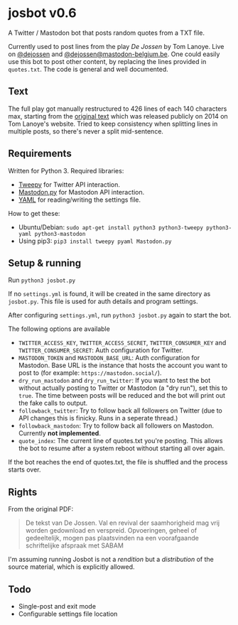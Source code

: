 # josbot v0.6
A Twitter / Mastodon bot that posts random quotes from a TXT file. 

Currently used to post lines from the play *De Jossen* by Tom Lanoye. Live on [@dejossen](http://twitter.com/dejossen) and [@dejossen@mastodon-belgium.be](https://mastodon-belgium.be/@dejossen). One could easily use this bot to post other content, by replacing the lines provided in `quotes.txt`. The code is general and well documented.

## Text
The full play got manually restructured to 426 lines of each 140 characters max, starting from the [original text](https://github.com/Forceflow/josbot/raw/main/De-Jossen.-Val-en-revival-der-saamhorigheid.pdf) which was released publicly on 2014 on Tom Lanoye's website. Tried to keep consistency when splitting lines in multiple posts, so there's never a split mid-sentence.

## Requirements
Written for Python 3. Required libraries: 
 * [Tweepy](http://www.tweepy.org/) for Twitter API interaction.
 * [Mastodon.py](https://mastodonpy.readthedocs.io) for Mastodon API interaction.
 * [YAML](http://www.yaml.org/) for reading/writing the settings file. 

How to get these:
 * Ubuntu/Debian: `sudo apt-get install python3 python3-tweepy python3-yaml python3-mastodon`
 * Using pip3: `pip3 install tweepy pyaml Mastodon.py`

## Setup & running
Run ``python3 josbot.py``

If no ``settings.yml`` is found, it will be created in the same directory as ``josbot.py``. This file is used for auth details and program settings.

After configuring ``settings.yml``, run ``python3 josbot.py`` again to start the bot.

The following options are available
 * ``TWITTER_ACCESS_KEY``, ``TWITTER_ACCESS_SECRET``, ``TWITTER_CONSUMER_KEY`` and ``TWITTER_CONSUMER_SECRET``: Auth configuration for Twitter.
 * ``MASTODON_TOKEN`` and ``MASTODON_BASE_URL``: Auth configuration for Mastodon. Base URL is the instance that hosts the account you want to post to (for example: ``https://mastodon.social/``).
 * ``dry_run_mastodon`` and ``dry_run_twitter``: If you want to test the bot without actually posting to Twitter or Mastodon (a "dry run"), set this to ``true``. The time between posts will be reduced and the bot will print out the fake calls to output.
 * ``followback_twitter``: Try to follow back all followers on Twitter (due to API changes this is finicky. Runs in a seperate thread.)
 * ``followback_mastodon``: Try to follow back all followers on Mastodon. Currently **not implemented**.
 * ``quote_index``: The current line of quotes.txt you're posting. This allows the bot to resume after a system reboot without starting all over again.

 If the bot reaches the end of quotes.txt, the file is shuffled and the process starts over.

## Rights
From the original PDF:

> De tekst van De Jossen. Val en revival der saamhorigheid mag vrij worden gedownload en verspreid.
> Opvoeringen, geheel of gedeeltelijk, mogen pas plaatsvinden na een voorafgaande schriftelijke afspraak
> met SABAM

I'm assuming running Josbot is not a *rendition* but a *distribution* of the source material, which is explicitly allowed.

## Todo

* Single-post and exit mode
* Configurable settings file location
